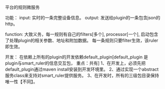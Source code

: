 平台的规则微服务

功能：
input: 实时的一条完整设备信息。 output: 发送给plugin的一条包含json的http。

function: 大致义务，每一规则有自己的filters[多个], processor[一个], 启动包含了处理plugin的相关参数、地址和附加数据。 每一条规则只要filter生效，该ruler即生效。

开发：
在依赖上所有的plugin的开发依赖default_plugin[default_plugin 是plugin与smart_ruler的信息交互包， 重点：共有]
1、在开发上，必须先把default_plugin通过maven install安装到开发环境里。
2、通过实现一个abstract 服务class来支持对smart_ruler提供服务。
3、在开发时，所有的三级包目录保持唯一性【不同】。
